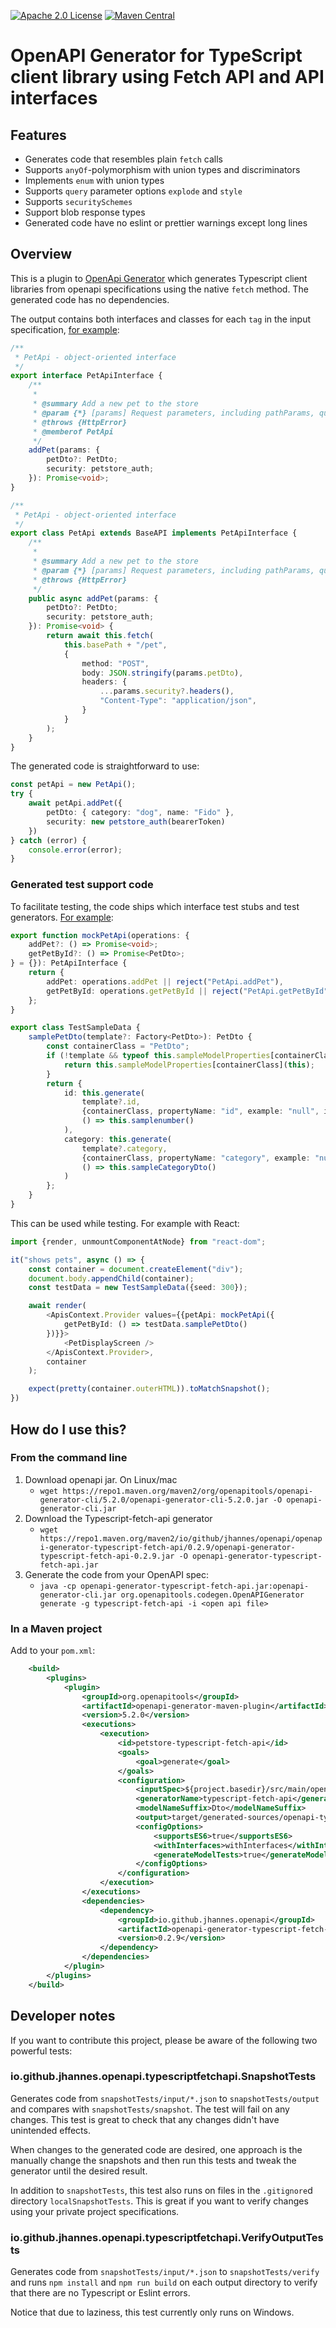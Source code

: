 [![Apache 2.0 License](https://img.shields.io/badge/License-Apache%202.0-blue.svg)](https://opensource.org/licenses/Apache-2.0)
[![Maven Central](https://maven-badges.herokuapp.com/maven-central/io.github.jhannes.openapi/openapi-generator-typescript-fetch-api/badge.svg)](https://maven-badges.herokuapp.com/maven-central/io.github.jhannes.openapi/openapi-generator-typescript-fetch-api)

# OpenAPI Generator for TypeScript client library using Fetch API and API interfaces

## Features

* Generates code that resembles plain `fetch` calls
* Supports `anyOf`-polymorphism with union types and discriminators
* Implements `enum` with union types
* Supports `query` parameter options `explode` and `style`
* Supports `securitySchemes`
* Support blob response types
* Generated code have no eslint or prettier warnings except long lines

## Overview

This is a plugin to [OpenApi Generator](https://openapi-generator.tech/) which generates Typescript client libraries from openapi specifications using the native `fetch` method. The generated code has no dependencies.

The output contains both interfaces and classes for each `tag` in the input specification, [for example](https://github.com/jhannes/openapi-generator-typescript-fetch-api/blob/main/snapshotTests/snapshot/petstore/api.ts):

```typescript
/**
 * PetApi - object-oriented interface
 */
export interface PetApiInterface {
    /**
     *
     * @summary Add a new pet to the store
     * @param {*} [params] Request parameters, including pathParams, queryParams (including bodyParams) and http options.
     * @throws {HttpError}
     * @memberof PetApi
     */
    addPet(params: {
        petDto?: PetDto;
        security: petstore_auth;
    }): Promise<void>;
}

/**
 * PetApi - object-oriented interface
 */
export class PetApi extends BaseAPI implements PetApiInterface {
    /**
     *
     * @summary Add a new pet to the store
     * @param {*} [params] Request parameters, including pathParams, queryParams (including bodyParams) and http options.
     * @throws {HttpError}
     */
    public async addPet(params: {
        petDto?: PetDto;
        security: petstore_auth;
    }): Promise<void> {
        return await this.fetch(
            this.basePath + "/pet",
            {
                method: "POST",
                body: JSON.stringify(params.petDto),
                headers: {
                    ...params.security?.headers(),
                    "Content-Type": "application/json",
                }
            }
        );
    }
}
```

The generated code is straightforward to use:

```typescript
const petApi = new PetApi();
try {
    await petApi.addPet({
        petDto: { category: "dog", name: "Fido" },
        security: new petstore_auth(bearerToken)
    })
} catch (error) {
    console.error(error);
}
```



### Generated test support code

To facilitate testing, the code ships which interface test stubs and test generators. [For example](https://github.com/jhannes/openapi-generator-typescript-fetch-api/blob/main/snapshotTests/snapshot/petstore/test/modelTest.ts):

```typescript
export function mockPetApi(operations: {
    addPet?: () => Promise<void>;
    getPetById?: () => Promise<PetDto>;
} = {}): PetApiInterface {
    return {
        addPet: operations.addPet || reject("PetApi.addPet"),
        getPetById: operations.getPetById || reject("PetApi.getPetById"),
    };
}

export class TestSampleData {
    samplePetDto(template?: Factory<PetDto>): PetDto {
        const containerClass = "PetDto";
        if (!template && typeof this.sampleModelProperties[containerClass] === "function") {
            return this.sampleModelProperties[containerClass](this);
        }
        return {
            id: this.generate(
                template?.id,
                {containerClass, propertyName: "id", example: "null", isNullable: false},
                () => this.samplenumber()
            ),
            category: this.generate(
                template?.category,
                {containerClass, propertyName: "category", example: "null", isNullable: false},
                () => this.sampleCategoryDto()
            )
        };
    }
}
```

This can be used while testing. For example with React:

```typescript jsx
import {render, unmountComponentAtNode} from "react-dom";

it("shows pets", async () => {
    const container = document.createElement("div");
    document.body.appendChild(container);
    const testData = new TestSampleData({seed: 300});

    await render(
        <ApisContext.Provider values={{petApi: mockPetApi({
            getPetById: () => testData.samplePetDto()
        })}}>
            <PetDisplayScreen />
        </ApisContext.Provider>,
        container
    );

    expect(pretty(container.outerHTML)).toMatchSnapshot();
})
```

## How do I use this?

### From the command line

1. Download openapi jar. On Linux/mac
    * `wget https://repo1.maven.org/maven2/org/openapitools/openapi-generator-cli/5.2.0/openapi-generator-cli-5.2.0.jar -O openapi-generator-cli.jar`
2. Download the Typescript-fetch-api generator
    * `wget https://repo1.maven.org/maven2/io/github/jhannes/openapi/openapi-generator-typescript-fetch-api/0.2.9/openapi-generator-typescript-fetch-api-0.2.9.jar -O openapi-generator-typescript-fetch-api.jar`
3. Generate the code from your OpenAPI spec:
    * `java -cp openapi-generator-typescript-fetch-api.jar:openapi-generator-cli.jar org.openapitools.codegen.OpenAPIGenerator generate -g typescript-fetch-api -i <open api file>`

### In a Maven project

Add to your `pom.xml`:

```xml
    <build>
        <plugins>
            <plugin>
                <groupId>org.openapitools</groupId>
                <artifactId>openapi-generator-maven-plugin</artifactId>
                <version>5.2.0</version>
                <executions>
                    <execution>
                        <id>petstore-typescript-fetch-api</id>
                        <goals>
                            <goal>generate</goal>
                        </goals>
                        <configuration>
                            <inputSpec>${project.basedir}/src/main/openapi-spec/petstore.yaml</inputSpec>
                            <generatorName>typescript-fetch-api</generatorName>
                            <modelNameSuffix>Dto</modelNameSuffix>
                            <output>target/generated-sources/openapi-typescript-fetch-api-petstore</output>
                            <configOptions>
                                <supportsES6>true</supportsES6>
                                <withInterfaces>withInterfaces</withInterfaces>
                                <generateModelTests>true</generateModelTests>
                            </configOptions>
                        </configuration>
                    </execution>
                </executions>
                <dependencies>
                    <dependency>
                        <groupId>io.github.jhannes.openapi</groupId>
                        <artifactId>openapi-generator-typescript-fetch-api</artifactId>
                        <version>0.2.9</version>
                    </dependency>
                </dependencies>
            </plugin>
        </plugins>
    </build>

```


## Developer notes

If you want to contribute this project, please be aware of the following two powerful tests:

### io.github.jhannes.openapi.typescriptfetchapi.SnapshotTests

Generates code from `snapshotTests/input/*.json` to `snapshotTests/output` and compares with `snapshotTests/snapshot`. The test will fail on any changes. This test is great to check that any changes didn't have unintended effects.

When changes to the generated code are desired, one approach is the manually change the snapshots and then run this tests and tweak the generator until the desired result.

In addition to `snapshotTests`, this test also runs on files in the `.gitignore`d directory `localSnapshotTests`. This is great if you want to verify changes using your private project specifications.

### io.github.jhannes.openapi.typescriptfetchapi.VerifyOutputTests

Generates code from `snapshotTests/input/*.json` to `snapshotTests/verify` and runs `npm install` and `npm run build` on each output directory to verify that there are no Typescript or Eslint errors.

Notice that due to laziness, this test currently only runs on Windows.

